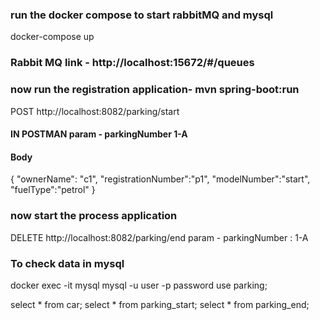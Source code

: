 ### run the docker compose to start rabbitMQ and mysql
docker-compose up

### Rabbit MQ link - http://localhost:15672/#/queues

### now run the registration application- mvn spring-boot:run
 POST http://localhost:8082/parking/start

#### IN POSTMAN param - parkingNumber 1-A
#### Body 
{
"ownerName": "c1",
"registrationNumber":"p1",
"modelNumber":"start",
"fuelType":"petrol"
}

### now start the process application 

DELETE  http://localhost:8082/parking/end
param - parkingNumber : 1-A

### To check data in mysql
docker exec -it mysql mysql -u user -p
password
use parking;

select * from car;
select * from parking_start;
select * from parking_end;


